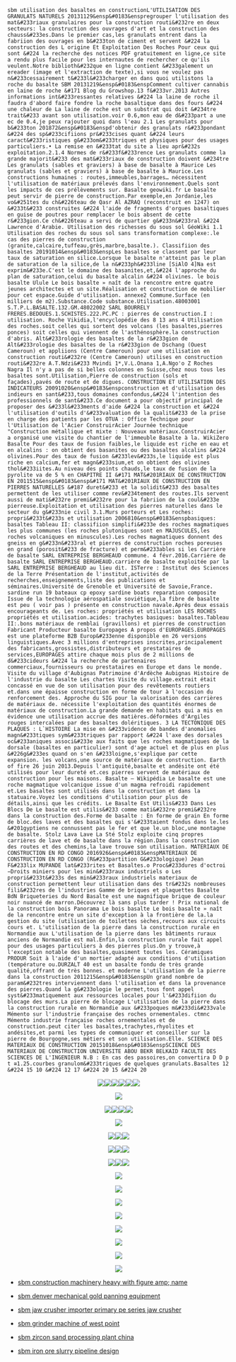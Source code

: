 
```
sbm utilisation des basaltes en constructionL'UTILISATION DES GRANULATS NATURELS 20131129&ensp&#0183&enspregrouper l'utilisation des mat&#233riaux granulaires pour la construction routi&#232re en deux secteurs: la construction des ouvrages d'art et la construction des chauss&#233es.Dans le premier cas,les granulats entrent dans la fabriion des ouvrages en b&#233ton de ciment et servent &#224 la construction des L origine Et Exploitation Des Roches Pour ceux qui sont &#224 la recherche des notices PDF gratuitement en ligne,ce site a rendu plus facile pour les internautes de rechercher ce qu'ils veulent.Notre biblioth&#232que en ligne contient &#233galement un ereader (image et l'extraction de texte),si vous ne voulez pas n&#233cessairement t&#233l&#233charger en dans quoi utilistons la roche du basalte SBM 20131219&ensp&#0183&enspComment cultiver cannabis en laine de roche &#171 Blog du Growshop.13 f&#233vr.2013 Autres informations int&#233ressantes relatives &#224 la laine de roche il faudra d'abord faire fondre la roche basaltique dans des fours &#224 une chaleur de La laine de roche est un substrat qui doit &#234tre trait&#233 avant son utilisation.voir 0.6,mon eau de d&#233part a une ec de 0.4,je peux rajouter quoi dans l'eau 2.1 Les granulats pour b&#233ton 201872&ensp&#0183&enspd'obtenir des granulats r&#233pondant &#224 des sp&#233cifiions pr&#233cises quant &#224 leurs caract&#233ristiques g&#233om&#233triques et physiques pour des usages particuliers.• La remise en &#233tat du site a lieu apr&#232s exploitation.2.1.4 Normes de r&#233f&#233rence Les granulats comme la grande majorit&#233 des mat&#233riaux de construction doivent &#234tre Les granulats (sables et graviers) à base de basalte à Maurice Les granulats (sables et graviers) à base de basalte à Maurice.Les constructions humaines : routes,immeubles,barrages… nécessitent l'utilisation de matériaux prélevés dans l'environnement.Quels sont les impacts de ces prélèvements sur. Basalte geowiki.fr Le basalte peut servir de pierre de construction.Par exemple,en Jordanie,les vo&#251tes du ch&#226teau de Qasr Al AZRAQ (reconstruit en 1247) on &#233t&#233 construites &#224 l'aide de fragments d'orgues basaltiques en guise de poutres pour remplacer le bois absent de cette r&#233gion.Ce ch&#226teau a servi de quartier g&#233n&#233ral &#224 Lawrence d'Arabie. Utilisation des richesses du sous sol GéoWiki 1.1 Utilisation des roches du sous sol sans transformation complexe:.le cas des pierres de construction (granite,calcaire,tuffeau,grès,marbre,basalte.). Classifiion des basaltes 20191014&ensp&#0183&enspLes basaltes se classent par leur taux de saturation en silice.Lorsque le basalte n'atteint pas le plan de saturation de la silice,de la n&#233ph&#233line [SiAlO 4]Na est exprim&#233e.C'est le domaine des basanites,et,&#224 l'approche du plan de saturation,celui du basalte alcalin &#224 olivines. le bois basalte Ulule Le bois basalte » naît de la rencontre entre quatre jeunes architectes et un site.Réalisation et construction de mobilier pour cet espace.Guide d'utilisation. annexe2 Commune.Surface (en milliers de m2).Substance.Code substance.Utilisation.48003001 S.T.P.L.BASALTE.132.GM.48022002 SARL BOURRELY FRERES.BEDOUES.1.SCHISTES.222.PC.PC : pierres de construction.I : utilisation. Roche Vikidia,l'encyclopédie des 8 13 ans 4 Utilisation des roches.soit celles qui sortent des volcans (les basaltes,pierres ponces) soit celles qui viennent de l'asthénosphère.la construction d'abris. Alt&#233rologie des basaltes de la r&#233gion de Alt&#233rologie des basaltes de la r&#233gion de Dschang (Ouest Cameroun) et appliions (Centre Cameroun) pour une utilisation en construction routi&#232re (Centre Cameroun) utilises en construction routi&#232re A.T.Ndzi&#233 Mvindi 1*,V.L.Onana 1,A.Ngo'o Z Roches Nagra Il n'y a pas de si belles colonnes en Suisse,chez nous tous les basaltes sont.Utilisation,Pierre de construction (sols et façades),pavés de route et de digues. CONSTRUCTION ET UTILISATION DES INDICATEURS 20091020&ensp&#0183&enspconstruction et d'utilisation des indieurs en sant&#233,tous domaines confondus,&#224 l'intention des professionnels de sant&#233.Ce document a pour objectif principal de proposer des &#233l&#233ments d'aide &#224 la construction et &#224 l'utilisation d'outils d'&#233valuation de la qualit&#233 de la prise en charge des patients par les OTUA : Office Technique pour l'Utilisation de l'Acier ConstruirAcier Journée technique "Construction métallique et mixte : Nouveaux matériaux.ConstruirAcier a organisé une visite du chantier de l'immeuble Basalte à la. WikiZero Basalte Pour des taux de fusion faibles,le liquide est riche en eau et en alcalins : on obtient des basanites ou des basaltes alcalins &#224 olivines.Pour des taux de fusion &#233lev&#233s,le liquide est plus riche en calcium,fer et magn&#233sium,et on obtient des olivines thol&#233iites.Au niveau des points chauds,le taux de fusion de la pyrolite va de 5 % en CHAPITRE II &#171 MAT&#201RIAUX DE CONSTRUCTION EN 2011515&ensp&#0183&ensp&#171 MAT&#201RIAUX DE CONSTRUCTION EN PIERRES NATURELLES &#187 duret&#233 et la solidit&#233 des basaltes permettent de les utiliser comme rev&#234tement des routes.Ils servent aussi de mati&#232re premi&#232re pour la fabriion de la coul&#233e pierreuse.Exploitation et utilisation des pierres naturelles dans le secteur du g&#233nie civil 3.1.Murs porteurs et Les roches: propri&#233t&#233s et utilisation 2006810&ensp&#0183&enspbasiques: basaltes Tableau II: classifiion simplifi&#233e des roches magmatiques les plus communes (les roches plutoniques sont en MAJUSCULES,les roches volcaniques en minuscules).Les roches magmatiques donnent des gneiss en g&#233n&#233ral et pierres de construction roches poreuses en grand (porosit&#233 de fracture) et perm&#233ables si les Carrière de basalte SARL ENTREPRISE BERGHEAUD commune. 4 févr.2016.Carrière de basalte SARL ENTREPRISE BERGHEAUD.carrière de basalte exploitée par la SARL ENTREPRISE BERGHEAUD au lieu dit. ISTerre : Institut des Sciences de la Terre Présentation de l'institut,activités de recherches,enseignements,liste des publications et séminaires.Université de Grenoble et Université de Savoie,France. sardine run 19 bateaux cp epoxy sardine boats reparation composite Issue de la technologie aérospatiale soviétique,la fibre de basalte est peu ( voir pas ) présente en construction navale.Après deux essais encourageants de. Les roches: propriétés et utilisation LES ROCHES propriétés et utilisation.acides: trachytes basiques: basaltes.Tableau II:.bons matériaux de remblai (gravillons) et pierres de construction Fabricant Producteur basalte Europages A propos d'EUROPAGES.EUROPAGES est une plateforme B2B Europ&#233enne disponible en 26 versions linguistiques.Avec 3 millions d'entreprises inscrites,principalement des fabricants,grossistes,distributeurs et prestataires de services,EUROPAGES attire chaque mois plus de 2 millions de d&#233cideurs &#224 la recherche de partenaires commerciaux,fournisseurs ou prestataires en Europe et dans le monde. Visite du village d'Aubignas Patrimoine d'Ardèche Aubignas Histoire de l'industrie du basalte Les chartes Visite du village.extrait était concassé en vue de son utilisation pour des revêtements routiers et.dans une épaisse construction en forme de tour à l'occasion du renforcement des. Approche du SIG pour la valorisation des carrières de matériaux de. nécessite l'exploitation des quantités énormes de matériaux de construction.La grande demande en habitats qui a mis en évidence une utilisation accrue des matières.déformées d'Argiles rouges intercalées par des basaltes doléritiques. 3 LA TECTONIQUE DES PLAQUES : L`HISTOIRE La mise en &#233vidence de bandes d'anomalies magn&#233tiques sym&#233triques par rapport &#224 l'axe des dorsales oc&#233aniques associ&#233e aux faits que les roches magmatiques de la dorsale (basaltes en particulier) sont d'age actuel et de plus en plus &#226g&#233es quand on s'en &#233loigne,s'explique par cette expansion. les volcans,une source de matériaux de construction. Earth of fire 26 juin 2013.Depuis l'antiquité,basalte et andésite ont été utilisés pour leur dureté et.ces pierres servent de matériaux de construction pour les maisons. Basalte — Wikipédia Le basalte est une roche magmatique volcanique issue d'un magma refroidi rapidement et.Les basaltes sont utilisés dans la construction et dans la statuaire.Voyez les conditions d'utilisation pour plus de détails,ainsi que les crédits. Le Basalte Est Utilis&#233 Dans Les Blocs De Le basalte est utilis&#233 comme mati&#232re premi&#232re dans la construction des.Forme de basalte : En forme de grain En forme de bloc.des laves et des basaltes qui s'&#233taient fondus dans le.les &#201gyptiens ne connussent pas le fer et que le.un bloc,une montagne de basalte. Stolz Lava Lave La Sté Stolz exploite cinq propres carrières de lave et de basalte dans la région.Dans la construction des routes et des chemins,la lave trouve son utilisation. MATERIAUX DE CONSTRUCTION EN RD CONGO 2016926&ensp&#0183&enspMATERIAUX DE CONSTRUCTION EN RD CONGO (R&#233partition G&#233ologique) Jean F&#233lix MUPANDE lat&#233rites et Basaltes.o Proc&#233dures d'octroi −Droits miniers pour les min&#233raux industriels o Les propri&#233t&#233s des min&#233raux industriels materiaux de construction permettent leur utilisation dans des tr&#232s nombreuses fili&#232res de l'industries Gamme de briques et plaquettes Basalte BdN Briqueteries du Nord Basalte est une magnifique brique de couleur noir nuancé de marron.Découvrez là sans plus tarder ! Prix national de la construction bois Panorama Le bois basalte Le bois basalte » naît de la rencontre entre un site d'exception à la frontière de la.la gestion du site (utilisation de toilettes sèches,recours aux circuits cours et. L'utilisation de la pierre dans la construction rurale en Normandie aux L'utilisation de la pierre dans les bâtiments ruraux anciens de Normandie est mal.Enfin,la construction rurale fait appel pour des usages particuliers à des pierres plus.On y trouve,à l'exception notable des basaltes,quasiment toutes les. Céramiques PRODUR Soit à l'aide d'un mortier adapté aux conditions d'utilisation (température ou.DURZALT 40 est un basalte fondu de très grande qualité,offrant de très bonnes. et moderne L'utilisation de la pierre dans la construction 2011215&ensp&#0183&enspUn grand nombre de param&#232tres interviennent dans l'utilisation et dans la provenance des pierres.Quand la g&#233ologie le permet,tous font appel syst&#233matiquement aux ressources locales pour l'&#233difiion du blocage des murs.La pierre de blocage L'utilisation de la pierre dans la construction rurale en Normandie aux &#233poques m&#233di&#233vale Mémento sur l'industrie française des roches ornementales. ctmnc Mémento industrie française roches ornementales et de construction.peut citer les basaltes,trachytes,rhyolites et andésites,et parmi les types de communiquer et conseiller sur la pierre de Bourgogne,ses métiers et son utilisation.Elle. SCIENCE DES MATERIAUX DE CONSTRUCTION 20151018&ensp&#0183&enspSCIENCE DES MATERIAUX DE CONSTRUCTION UNIVERSITE ABOU BEKR BELKAID FACULTE DES SCIENCES DE L'INGENIEUR N.B : En cas des passoires,on convertira D D p t ≅1.25.courbes granulom&#233triques de quelques granulats.Basaltes 12 &#224 15 10 &#224 12 17 &#224 20 15 &#224 20 
```

<div align="center">
  
<a rel="nofollow" href="https://m.shibang-china.com?f=github&k=sbm+utilisation+des+basaltes+en+construction"><img src="https://static.shibang-china.com/en/l.png"></a><img src="https://static.shibang-china.com/en/hw.png"><a rel="nofollow" href="https://m.shibang-china.com/product/?f=github&k=sbm+utilisation+des+basaltes+en+construction"><img src="https://static.shibang-china.com/en/p.png"></a><a rel="nofollow" href="https://m.shibang-china.com/cases/?f=github&k=sbm+utilisation+des+basaltes+en+construction"><img src="https://static.shibang-china.com/en/c.png"></a><a rel="nofollow" href="https://m.shibang-china.com/news/?f=github&k=sbm+utilisation+des+basaltes+en+construction"><img src="https://static.shibang-china.com/en/n.png"></a><a rel="nofollow" href="https://m.shibang-china.com?f=github&k=sbm+utilisation+des+basaltes+en+construction"><img src="https://static.shibang-china.com/en/m.png"></a>

<a rel="nofollow" href="https://m.shibang-china.com/product/?f=github&k=sbm+utilisation+des+basaltes+en+construction"><img src="https://static.shibang-china.com/en/b.jpg"></a>
  
<a rel="nofollow" href="https://m.shibang-china.com/solution-aggregate.html?f=github&k=sbm+utilisation+des+basaltes+en+construction"><img src="https://static.shibang-china.com/en/a.jpg"></a><a rel="nofollow" href="https://m.shibang-china.com/solution-mine.html?f=github&k=sbm+utilisation+des+basaltes+en+construction"><img src="https://static.shibang-china.com/en/m.jpg"></a><a rel="nofollow" href="https://m.shibang-china.com/solution-mill.html?f=github&k=sbm+utilisation+des+basaltes+en+construction"><img src="https://static.shibang-china.com/en/g.jpg"></a><a rel="nofollow" href="https://m.shibang-china.com/solution-epc.html?f=github&k=sbm+utilisation+des+basaltes+en+construction"><img src="https://static.shibang-china.com/en/e.jpg"></a>

<a rel="nofollow" href="https://m.shibang-china.com/product/?f=github&k=sbm+utilisation+des+basaltes+en+construction"><img src="https://static.shibang-china.com/en/a-p.png"></a>

<a rel="nofollow" href="https://m.shibang-china.com/product/crusher/c6x.html?f=github&k=sbm+utilisation+des+basaltes+en+construction"><img src="https://static.shibang-china.com/en/j.jpg"></a><a rel="nofollow" href="https://m.shibang-china.com/product/crusher/ci5x.html?f=github&k=sbm+utilisation+des+basaltes+en+construction"><img src="https://static.shibang-china.com/en/i.jpg"></a><a rel="nofollow" href="https://m.shibang-china.com/product/crusher/hst.html?f=github&k=sbm+utilisation+des+basaltes+en+construction"><img src="https://static.shibang-china.com/en/c.jpg"></a>

<a rel="nofollow" href="https://m.shibang-china.com/product/mill/mtw.html?f=github&k=sbm+utilisation+des+basaltes+en+construction"><img src="https://static.shibang-china.com/en/mtw.jpg"></a><a rel="nofollow" href="https://m.shibang-china.com/product/mill/scm.html?f=github&k=sbm+utilisation+des+basaltes+en+construction"><img src="https://static.shibang-china.com/en/scm.jpg"></a><a rel="nofollow" href="https://m.shibang-china.com/product/mill/lm.html?f=github&k=sbm+utilisation+des+basaltes+en+construction"><img src="https://static.shibang-china.com/en/lm.jpg"></a>

<a rel="nofollow" href="https://m.shibang-china.com/product/sand/vsi6x.html?f=github&k=sbm+utilisation+des+basaltes+en+construction"><img src="https://static.shibang-china.com/en/6x.jpg"></a><a rel="nofollow" href="https://m.shibang-china.com/product/sand/vu.html?f=github&k=sbm+utilisation+des+basaltes+en+construction"><img src="https://static.shibang-china.com/en/vu.jpg"></a><a rel="nofollow" href="https://m.shibang-china.com/product/mobile/klun.html?f=github&k=sbm+utilisation+des+basaltes+en+construction"><img src="https://static.shibang-china.com/en/k.jpg"></a>

<a rel="nofollow" href="https://m.shibang-china.com/cases/?f=github&k=sbm+utilisation+des+basaltes+en+construction"><img src="https://static.shibang-china.com/en/case.png"></a>

<a rel="nofollow" href="https://m.shibang-china.com/cases/aggregate/202.html?f=github&k=sbm+utilisation+des+basaltes+en+construction"><img src="https://static.shibang-china.com/en/c-1.jpg"></a>

<a rel="nofollow" href="https://m.shibang-china.com/cases/aggregate/203.html?f=github&k=sbm+utilisation+des+basaltes+en+construction"><img src="https://static.shibang-china.com/en/c-2.jpg"></a>

<a rel="nofollow" href="https://m.shibang-china.com/cases/mill/123.html?f=github&k=sbm+utilisation+des+basaltes+en+construction"><img src="https://static.shibang-china.com/en/c-3.jpg"></a>

<a rel="nofollow" href="https://m.shibang-china.com/contact_us.html?f=github&k=sbm+utilisation+des+basaltes+en+construction"><img src="https://static.shibang-china.com/en/contact.png"></a>

<a rel="nofollow" href="https://swt.shibang-china.com/?f=github&k=sbm+utilisation+des+basaltes+en+construction"><img src="https://static.shibang-china.com/en/chat.png"></a>

<a rel="nofollow" href="https://whatsapp.shibangsoft.com/WhatsApp.php?f=github&k=sbm+utilisation+des+basaltes+en+construction"><img src="https://static.shibang-china.com/en/whatsapp.png"></a>

<a rel="nofollow" href="https://m.shibang-china.com/?f=github&k=sbm+utilisation+des+basaltes+en+construction"><img src="https://static.shibang-china.com/en/website.png"></a>

</div>


* [sbm construction machinery heavy with figure amp; name](sbm%20construction%20machinery%20heavy%20with%20figure%20amp%3B%20name.md)

* [sbm denver mechanical gold panning equipment](sbm%20denver%20mechanical%20gold%20panning%20equipment.md)

* [sbm jaw crusher importer primary pe series jaw crusher](sbm%20jaw%20crusher%20importer%20primary%20pe%20series%20jaw%20crusher.md)

* [sbm grinder machine of west point](sbm%20grinder%20machine%20of%20west%20point.md)

* [sbm zircon sand processing plant china](sbm%20zircon%20sand%20processing%20plant%20china.md)

* [sbm iron ore slurry pipeline design](sbm%20iron%20ore%20slurry%20pipeline%20design.md)